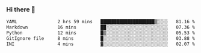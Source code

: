 ### Hi there 👋

<!--START_SECTION:waka-->

```txt
YAML               2 hrs 59 mins   ████████████████████▒░░░░   81.16 %
Markdown           16 mins         ██░░░░░░░░░░░░░░░░░░░░░░░   07.36 %
Python             12 mins         █▒░░░░░░░░░░░░░░░░░░░░░░░   05.53 %
GitIgnore file     8 mins          █░░░░░░░░░░░░░░░░░░░░░░░░   03.88 %
INI                4 mins          ▓░░░░░░░░░░░░░░░░░░░░░░░░   02.07 %
```

<!--END_SECTION:waka-->

<!--
**Jonas-VanHaeken/Jonas-VanHaeken** is a ✨ _special_ ✨ repository because its `README.md` (this file) appears on your GitHub profile.

Here are some ideas to get you started:

- 🔭 I’m currently working on ...
- 🌱 I’m currently learning ...
- 👯 I’m looking to collaborate on ...
- 🤔 I’m looking for help with ...
- 💬 Ask me about ...
- 📫 How to reach me: ...
- 😄 Pronouns: ...
- ⚡ Fun fact: ...
-->
